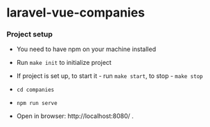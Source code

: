 # laravel-vue-companies

### Project setup

* You need to have npm on your machine installed
* Run `make init` to initialize project

* If project is set up, to start it - run `make start`, to stop - `make stop`

* `cd companies`
* `npm run serve`

* Open in browser: http://localhost:8080/ .

